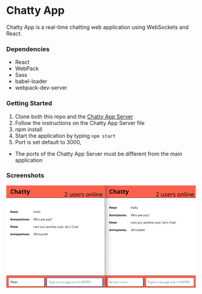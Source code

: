 # Chatty App
 
Chatty App is a real-time chatting web application using WebSockets and React.

### Dependencies
* React
* WebPack
* Sass
* babel-loader
* webpack-dev-server

### Getting Started

1. Clone both this repo and the [Chatty App Server](https://github.com/PeterHjHan/chattyApp_server) 
2. Follow the instructions on the Chatty App Server file
3. npm install
4. Start the application by typing `npm start`
5. Port is set default to 3000,

* The ports of the Chatty App Server must be different from the main application

### Screenshots

![Chatty App](https://github.com/PeterHjHan/chattyApp/blob/master/build/chatty_app_main.png)
